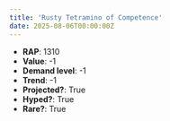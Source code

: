 ```yaml
---
title: 'Rusty Tetramino of Competence'
date: 2025-08-06T00:00:00Z
---
```

- **RAP**: 1310
- **Value**: -1
- **Demand level**: -1
- **Trend**: -1
- **Projected?**: True
- **Hyped?**: True
- **Rare?**: True
